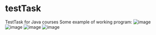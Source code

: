 # testTask
TestTask for Java courses
Some example of working program:
![image](https://user-images.githubusercontent.com/81183937/227680263-f014d043-d3cc-40f8-bd49-d33fb220d06b.png)
![image](https://user-images.githubusercontent.com/81183937/227680287-5a872d8a-331d-41d5-b116-915c76909af6.png)
![image](https://user-images.githubusercontent.com/81183937/227680292-92e47816-da66-4b59-925a-a8801ba4d92c.png)
![image](https://user-images.githubusercontent.com/81183937/227680327-e6b6ca04-61a5-49ea-ae84-80d033d1ed69.png)
